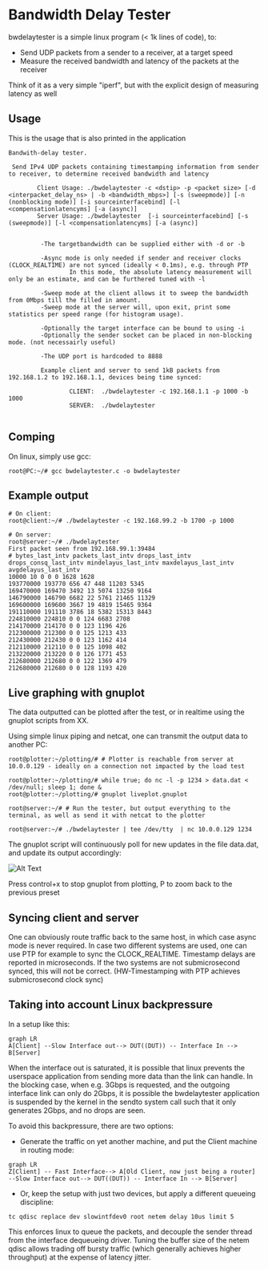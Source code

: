 # Bandwidth Delay Tester

bwdelaytester is a simple linux program (< 1k lines of code), to:
- Send UDP packets from a sender to a receiver, at a target speed
- Measure the received bandwidth and latency of the packets at the receiver

Think of it as a very simple "iperf", but with the explicit design of measuring latency as well

## Usage

This is the usage that is also printed in the application

```
Bandwith-delay tester.

 Send IPv4 UDP packets containing timestamping information from sender to receiver, to determine received bandwidth and latency

        Client Usage: ./bwdelaytester -c <dstip> -p <packet size> [-d <interpacket_delay_ns> | -b <bandwidth_mbps>] [-s (sweepmode)] [-n (nonblocking mode)] [-i sourceinterfacebind] [-l <compensationlatencyms] [-a (async)]
        Server Usage: ./bwdelaytester  [-i sourceinterfacebind] [-s (sweepmode)] [-l <compensationlatencyms] [-a (async)]


         -The targetbandwidth can be supplied either with -d or -b

         -Async mode is only needed if sender and receiver clocks (CLOCK_REALTIME) are not synced (ideally < 0.1ms), e.g. through PTP
                 In this mode, the absolute latency measurement will only be an estimate, and can be furthered tuned with -l

         -Sweep mode at the client allows it to sweep the bandwidth from 0Mbps till the filled in amount.
         -Sweep mode at the server will, upon exit, print some statistics per speed range (for histogram usage).

         -Optionally the target interface can be bound to using -i
         -Optionally the sender socket can be placed in non-blocking mode. (not necessairly useful)

         -The UDP port is hardcoded to 8888

         Example client and server to send 1kB packets from 192.168.1.2 to 192.168.1.1, devices being time synced:

                 CLIENT:  ./bwdelaytester -c 192.168.1.1 -p 1000 -b 1000
                 SERVER:  ./bwdelaytester


```

## Comping

On linux, simply use gcc:

```
root@PC:~/# gcc bwdelaytester.c -o bwdelaytester
```

## Example output

```
# On client:
root@client:~/# ./bwdelaytester -c 192.168.99.2 -b 1700 -p 1000

# On server:
root@server:~/# ./bwdelaytester
First packet seen from 192.168.99.1:39484
# bytes_last_intv packets_last_intv drops_last_intv drops_consq_last_intv mindelayus_last_intv maxdelayus_last_intv avgdelayus_last_intv
10000 10 0 0 0 1628 1628
193770000 193770 656 47 448 11203 5345
169470000 169470 3492 13 5074 13250 9164
146790000 146790 6682 22 5761 21465 11329
169600000 169600 3667 19 4819 15465 9364
191110000 191110 3786 18 5382 15313 8443
224810000 224810 0 0 124 6683 2708
214170000 214170 0 0 123 1196 426
212300000 212300 0 0 125 1213 433
212430000 212430 0 0 123 1162 414
212110000 212110 0 0 125 1098 402
213220000 213220 0 0 126 1771 453
212680000 212680 0 0 122 1369 479
212680000 212680 0 0 128 1193 420
```

## Live graphing with gnuplot

The data outputted can be plotted after the test, or in realtime using the gnuplot scripts from XX.

Using simple linux piping and netcat, one can transmit the output data to another PC:

```
root@plotter:~/plotting/# # Plotter is reachable from server at 10.0.0.129 - ideally on a connection not impacted by the load test

root@plotter:~/plotting/# while true; do nc -l -p 1234 > data.dat < /dev/null; sleep 1; done &
root@plotter:~/plotting/# gnuplot liveplot.gnuplot
```

```
root@server:~/# # Run the tester, but output everything to the terminal, as well as send it with netcat to the plotter

root@server:~/# ./bwdelaytester | tee /dev/tty  | nc 10.0.0.129 1234
```

The gnuplot script will continuously poll for new updates in the file data.dat, and update its output accordingly:

![Alt Text](bwdelaytesterlive2.gif)

Press control+x to stop gnuplot from plotting, P to zoom back to the previous preset

## Syncing client and server

One can obviously route traffic back to the same host, in which case async mode is never required.
In case two different systems are used, one can use PTP for example to sync the CLOCK_REALTIME.
Timestamp delays are reported in microseconds. If the two systems are not submicrosecond synced, this will not be correct. 
(HW-Timestamping with PTP achieves submicrosecond clock sync)

## Taking into account Linux backpressure

In a setup like this: 

```mermaid
graph LR
A[Client] --Slow Interface out--> DUT((DUT)) -- Interface In --> B[Server]
```

When the interface out is saturated, it is possible that linux prevents the userspace application from sending more data than the link can handle.
In the blocking case, when e.g. 3Gbps is requested, and the outgoing interface link can only do 2Gbps, it is possible the bwdelaytester application is suspended by the kernel in the sendto system call such that it only generates 2Gbps, and no drops are seen.

To avoid this backpressure, there are two options:
- Generate the traffic on yet another machine, and put the Client machine in routing mode:

```mermaid
graph LR
Z[Client] -- Fast Interface--> A[Old Client, now just being a router] --Slow Interface out--> DUT((DUT)) -- Interface In --> B[Server]
```

- Or, keep the setup with just two devices, but apply a different queueing discipline:

```
tc qdisc replace dev slowintfdev0 root netem delay 10us limit 5
```

This enforces linux to queue the packets, and decouple the sender thread from the interface dequeueing driver.
Tuning the buffer size of the netem qdisc allows trading off bursty traffic (which generally achieves higher throughput) at the expense of latency jitter.

